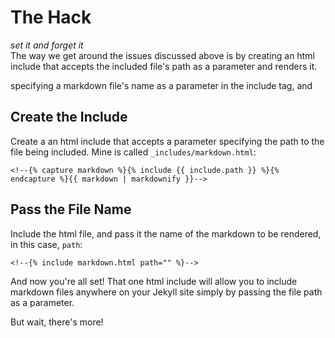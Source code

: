 # The Hack
_set it and forget it_<br>
The way we get around the issues discussed above is by creating an html include that accepts the included file's path as a parameter and renders it.

specifying a markdown file's name as a parameter in the include tag, and 

## Create the Include
Create a an html include that accepts a parameter specifying the path to the file being included. Mine is called `_includes/markdown.html`:
```
<!--{% capture markdown %}{% include {{ include.path }} %}{% endcapture %}{{ markdown | markdownify }}-->
```

## Pass the File Name
Include the html file, and pass it the name of the markdown to be rendered, in this case, `path`:
```
<!--{% include markdown.html path="" %}-->
```

And now you're all set! That one html include will allow you to include markdown files anywhere on your Jekyll site simply by passing the file path as a parameter.

But wait, there's more!
